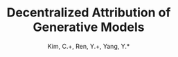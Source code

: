 ---
categories: paper
title: Decentralized Attribution of Generative Models
author: Kim, C.+, Ren, Y.+, Yang, Y.*
year: 2021
venue: International Conference on Learning Representations (ICLR)
link: https://arxiv.org/pdf/2010.13974.pdf
image:
note:
class: ml
---